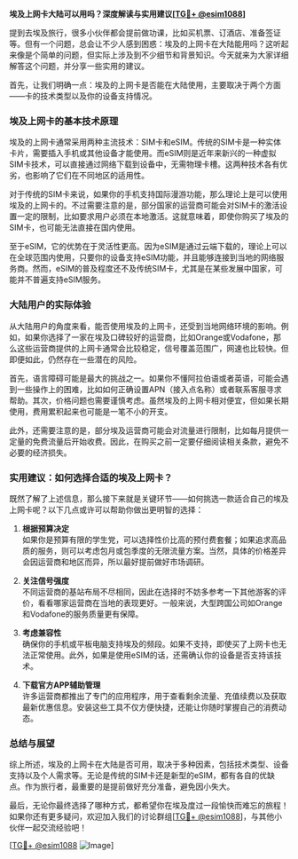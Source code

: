 **埃及上网卡大陆可以用吗？深度解读与实用建议[[TG💪+ @esim1088](https://t.me/s/esim1088)]**

提到去埃及旅行，很多小伙伴都会提前做功课，比如买机票、订酒店、准备签证等。但有一个问题，总会让不少人感到困惑：埃及的上网卡在大陆能用吗？这听起来像是个简单的问题，但实际上涉及到不少细节和背景知识。今天就来为大家详细解答这个问题，并分享一些实用的建议。

首先，让我们明确一点：埃及的上网卡是否能在大陆使用，主要取决于两个方面——卡的技术类型以及你的设备支持情况。

### 埃及上网卡的基本技术原理

埃及的上网卡通常采用两种主流技术：SIM卡和eSIM。传统的SIM卡是一种实体卡片，需要插入手机或其他设备才能使用。而eSIM则是近年来新兴的一种虚拟SIM卡技术，可以直接通过网络下载到设备中，无需物理卡槽。这两种技术各有优劣，也影响了它们在不同地区的适用性。

对于传统的SIM卡来说，如果你的手机支持国际漫游功能，那么理论上是可以使用埃及的上网卡的。不过需要注意的是，部分国家的运营商可能会对SIM卡的激活设置一定的限制，比如要求用户必须在本地激活。这就意味着，即使你购买了埃及的SIM卡，也可能无法直接在国内使用。

至于eSIM，它的优势在于灵活性更高。因为eSIM是通过云端下载的，理论上可以在全球范围内使用，只要你的设备支持eSIM功能，并且能够连接到当地的网络服务商。然而，eSIM的普及程度还不及传统SIM卡，尤其是在某些发展中国家，可能并不普遍支持eSIM服务。

### 大陆用户的实际体验

从大陆用户的角度来看，能否使用埃及的上网卡，还受到当地网络环境的影响。例如，如果你选择了一家在埃及口碑较好的运营商，比如Orange或Vodafone，那么这些运营商提供的上网卡通常会比较稳定，信号覆盖范围广，网速也比较快。但即便如此，仍然存在一些潜在的风险。

首先，语言障碍可能是最大的挑战之一。如果你不懂阿拉伯语或者英语，可能会遇到一些操作上的困难，比如如何正确设置APN（接入点名称）或者联系客服寻求帮助。其次，价格问题也需要谨慎考虑。虽然埃及的上网卡相对便宜，但如果长期使用，费用累积起来也可能是一笔不小的开支。

此外，还需要注意的是，部分埃及运营商可能会对流量进行限制，比如每月提供一定量的免费流量后开始收费。因此，在购买之前一定要仔细阅读相关条款，避免不必要的经济损失。

### 实用建议：如何选择合适的埃及上网卡？

既然了解了上述信息，那么接下来就是关键环节——如何挑选一款适合自己的埃及上网卡呢？以下几点或许可以帮助你做出更明智的选择：

1. **根据预算决定**  
   如果你是预算有限的学生党，可以选择性价比高的预付费套餐；如果追求高品质的服务，则可以考虑包月或包季度的无限流量方案。当然，具体的价格差异会因运营商和地区而异，所以最好提前做好市场调研。

2. **关注信号强度**  
   不同运营商的基站布局不尽相同，因此在选择时不妨多参考一下其他游客的评价，看看哪家运营商在当地的表现更好。一般来说，大型跨国公司如Orange和Vodafone的服务质量更有保障。

3. **考虑兼容性**  
   确保你的手机或平板电脑支持埃及的频段。如果不支持，即使买了上网卡也无法正常使用。此外，如果是使用eSIM的话，还需确认你的设备是否支持该技术。

4. **下载官方APP辅助管理**  
   许多运营商都推出了专门的应用程序，用于查看剩余流量、充值续费以及获取最新优惠信息。安装这些工具不仅方便快捷，还能让你随时掌握自己的消费动态。

### 总结与展望

综上所述，埃及的上网卡在大陆是否可用，取决于多种因素，包括技术类型、设备支持以及个人需求等。无论是传统的SIM卡还是新型的eSIM，都有各自的优缺点。作为旅行者，最重要的是提前做好充分准备，避免因小失大。

最后，无论你最终选择了哪种方式，都希望你在埃及度过一段愉快而难忘的旅程！如果你还有更多疑问，欢迎加入我们的讨论群组[[TG💪+ @esim1088](https://t.me/s/esim1088)]，与其他小伙伴一起交流经验吧！

[[TG💪+ @esim1088](https://t.me/s/esim1088) ![Image](https://i.postimg.cc/4NQfJmqS/Snipaste-2025-05-13-00-14-12.png)]
